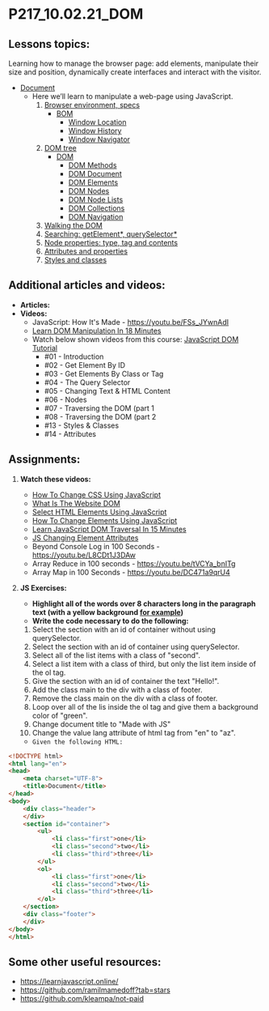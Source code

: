 # P217_10.02.21_DOM


## Lessons topics:

Learning how to manage the browser page: add elements, manipulate their size and position, dynamically create interfaces and interact with the visitor.

- [Document](https://javascript.info/document)
  - Here we’ll learn to manipulate a web-page using JavaScript.
    1. [Browser environment, specs](https://javascript.info/browser-environment)
       - [BOM](https://www.w3schools.com/js/js_window.asp)
         - [Window Location](https://www.w3schools.com/js/js_window_location.asp)
         - [Window History](https://www.w3schools.com/js/js_window_history.asp)
         - [Window Navigator](https://www.w3schools.com/js/js_window_navigator.asp)
    2. [DOM tree](https://javascript.info/dom-nodes)
       - [DOM](https://www.w3schools.com/js/js_htmldom.asp)
         - [DOM Methods](https://www.w3schools.com/js/js_htmldom_methods.asp)
         - [DOM Document](https://www.w3schools.com/js/js_htmldom_document.asp)
         - [DOM Elements](https://www.w3schools.com/js/js_htmldom_elements.asp)
         - [DOM Nodes](https://www.w3schools.com/js/js_htmldom_nodes.asp)
         - [DOM Node Lists](https://www.w3schools.com/js/js_htmldom_nodelist.asp)
         - [DOM Collections](https://www.w3schools.com/js/js_htmldom_collections.asp)
         - [DOM Navigation](https://www.w3schools.com/js/js_htmldom_navigation.asp)
    3. [Walking the DOM](https://javascript.info/dom-navigation)
    4. [Searching: getElement*, querySelector*](https://javascript.info/searching-elements-dom)
    5. [Node properties: type, tag and contents](https://javascript.info/basic-dom-node-properties)
    6. [Attributes and properties](https://javascript.info/dom-attributes-and-properties)
    7. [Styles and classes](https://javascript.info/styles-and-classes)

## Additional articles and videos:

- **Articles:**
- **Videos:**
  - JavaScript: How It's Made - https://youtu.be/FSs_JYwnAdI
  - [Learn DOM Manipulation In 18 Minutes](https://youtu.be/y17RuWkWdn8)
  - Watch below shown videos from this course: [JavaScript DOM Tutorial](https://youtube.com/playlist?list=PL4cUxeGkcC9gfoKa5la9dsdCNpuey2s-V)
    - #01 - Introduction
    - #02 - Get Element By ID
    - #03 - Get Elements By Class or Tag
    - #04 - The Query Selector
    - #05 - Changing Text & HTML Content
    - #06 - Nodes
    - #07 - Traversing the DOM (part 1
    - #08 - Traversing the DOM (part 2
    - #13 - Styles & Classes
    - #14 - Attributes

## Assignments:

1. **Watch these videos:**
   - [How To Change CSS Using JavaScript](https://youtu.be/2vc9AK-zgXM)
   - [What Is The Website DOM](https://youtu.be/t3CWlfZUvL8?list=PL0eyrZgxdwhxNGMWROnaY35NLyEjTqcgB)
   - [Select HTML Elements Using JavaScript](https://youtu.be/Qdj3AVBm6Ug?list=PL0eyrZgxdwhxNGMWROnaY35NLyEjTqcgB)
   - [How To Change Elements Using JavaScript](https://youtu.be/tn96BAO25B0?list=PL0eyrZgxdwhxNGMWROnaY35NLyEjTqcgB)
   - [Learn JavaScript DOM Traversal In 15 Minutes](https://youtu.be/v7rSSy8CaYE)
   - [JS Changing Element Attributes](https://youtu.be/V0S0LXvnW-o)
   - Beyond Console Log in 100 Seconds - https://youtu.be/L8CDt1J3DAw
   - Array Reduce in 100 seconds - https://youtu.be/tVCYa_bnITg
   - Array Map in 100 Seconds - https://youtu.be/DC471a9qrU4
2. **JS Exercises:**
   - **Highlight all of the words over 8 characters long in the paragraph text (with a yellow background [for example](https://user-images.githubusercontent.com/74110914/103154353-650b7d00-47b0-11eb-9e9e-e19ce2f12da0.png))**
   - **Write the code necessary to do the following:**
  
   1. Select the section with an id of container without using querySelector.
   2. Select the section with an id of container using querySelector.
   3. Select all of the list items with a class of "second".
   4. Select a list item with a class of third, but only the list item inside of the ol tag.
   5. Give the section with an id of container the text "Hello!".
   6. Add the class main to the div with a class of footer.
   7. Remove the class main on the div with a class of footer.
   8. Loop over all of the lis inside the ol tag and give them a background color of "green".
   9. Change document title to "Made with JS"
   10. Change the value lang attribute of html tag from "en" to "az".
    - ``Given the following HTML:``
```html
<!DOCTYPE html>
<html lang="en">
<head>
    <meta charset="UTF-8">
    <title>Document</title>
</head>
<body>
    <div class="header">
    </div>
    <section id="container">
        <ul>
            <li class="first">one</li>
            <li class="second">two</li>
            <li class="third">three</li>
        </ul>
        <ol>
            <li class="first">one</li>
            <li class="second">two</li>
            <li class="third">three</li>
        </ol>
    </section>
    <div class="footer">
    </div>
</body>
</html>
```


## Some other useful resources:

- https://learnjavascript.online/
- https://github.com/ramilmamedoff?tab=stars
- https://github.com/kleampa/not-paid
